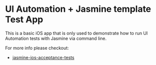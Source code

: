 UI Automation + Jasmine template Test App
=========================================
This is a basic iOS app that is only used to demonstrate how to run UI Automation tests with Jasmine via command line.

For more info please checkout:

* [jasmine-ios-acceptance-tests](https://github.com/shaune/jasmine-ios-acceptance-tests)

